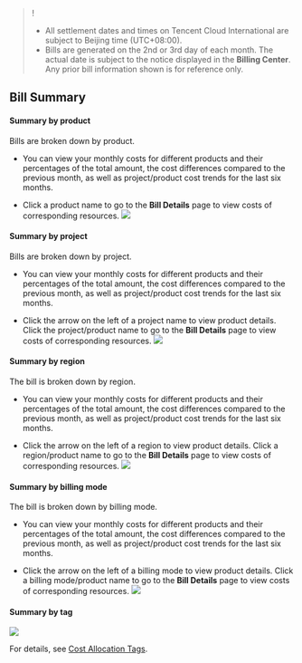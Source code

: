 >! 
> - All settlement dates and times on Tencent Cloud International are subject to Beijing time (UTC+08:00).
> - Bills are generated on the 2nd or 3rd day of each month. The actual date is subject to the notice displayed in the **Billing Center**. Any prior bill information shown is for reference only.

## Bill Summary

#### Summary by product
Bills are broken down by product.

- You can view your monthly costs for different products and their percentages of the total amount, the cost differences compared to the previous month, as well as project/product cost trends for the last six months.

- Click a product name to go to the **Bill Details** page to view costs of corresponding resources.
![](https://main.qcloudimg.com/raw/3539659bfe9d7fb28ee7efa18e281181.png)

#### Summary by project
Bills are broken down by project.

- You can view your monthly costs for different products and their percentages of the total amount, the cost differences compared to the previous month, as well as project/product cost trends for the last six months.

- Click the arrow on the left of a project name to view product details. Click the project/product name to go to the **Bill Details** page to view costs of corresponding resources.
![](https://main.qcloudimg.com/raw/5328d895c2261259ece6b6840785a050.png)

#### Summary by region
The bill is broken down by region.

- You can view your monthly costs for different products and their percentages of the total amount, the cost differences compared to the previous month, as well as project/product cost trends for the last six months.

- Click the arrow on the left of a region to view product details. Click a region/product name to go to the **Bill Details** page to view costs of corresponding resources.
![](https://main.qcloudimg.com/raw/38b1a9087b2d8bee518cac74c9f772b1.png)


#### Summary by billing mode
The bill is broken down by billing mode.

- You can view your monthly costs for different products and their percentages of the total amount, the cost differences compared to the previous month, as well as project/product cost trends for the last six months.

- Click the arrow on the left of a billing mode to view product details. Click a billing mode/product name to go to the **Bill Details** page to view costs of corresponding resources.
![](https://main.qcloudimg.com/raw/1dbada157b2af2d02293474be58f4e54.png)

#### Summary by tag

![](https://main.qcloudimg.com/raw/5792ce5c4efec516baa2bd6e01e987f4.png)

For details, see [Cost Allocation Tags](https://intl.cloud.tencent.com/document/product/555/32276).
